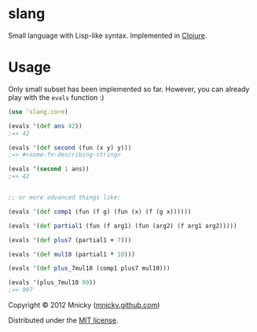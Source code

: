 # slang

Small language with Lisp-like syntax. Implemented in [Clojure](http://clojure.org).

Usage
=====

Only small subset has been implemented so far. However, you can already play
with the `evals` function :)

```clojure
(use 'slang.core)

(evals '(def ans 42))
;=> 42

(evals '(def second (fun (x y) y)))
;=> #<some-fn-describing-string>

(evals '(second 1 ans))
;=> 42


;; or more advanced things like:

(evals '(def comp1 (fun (f g) (fun (x) (f (g x))))))

(evals '(def partial1 (fun (f arg1) (fun (arg2) (f arg1 arg2)))))

(evals '(def plus7 (partial1 + 7)))

(evals '(def mul10 (partial1 * 10)))

(evals '(def plus_7mul10 (comp1 plus7 mul10)))

(evals '(plus_7mul10 99))
;=> 997
```

Copyright © 2012 Mnicky ([mnicky.github.com](http://mnicky.github.com))

Distributed under the [MIT license](http://opensource.org/licenses/MIT).
